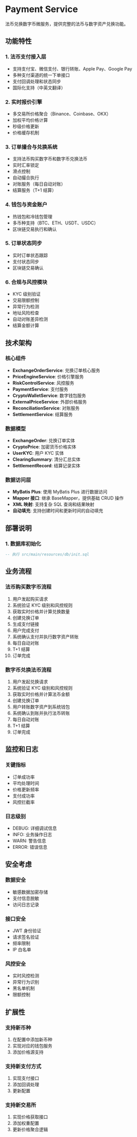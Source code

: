 # Payment Service

法币兑换数字币微服务，提供完整的法币与数字资产兑换功能。

## 功能特性

### 1. 法币支付接入层

- 支持支付宝、微信支付、银行转账、Apple Pay、Google Pay
- 多种支付渠道的统一下单接口
- 支付回调处理和状态同步
- 国际化支持（中英文翻译）

### 2. 实时报价引擎

- 多交易所价格聚合（Binance、Coinbase、OKX）
- 加权平均价格计算
- 秒级价格更新
- 价格缓存机制

### 3. 订单撮合与兑换系统

- 支持法币购买数字币和数字币兑换法币
- 实时汇率锁定
- 滑点控制
- 自动撮合执行
- 对账服务（每日自动对账）
- 结算服务（T+1 结算）

### 4. 钱包与资金账户

- 热钱包和冷钱包管理
- 多币种支持（BTC、ETH、USDT、USDC）
- 区块链交易执行和确认

### 5. 订单状态同步

- 实时订单状态跟踪
- 支付状态同步
- 区块链交易确认

### 6. 合规与风控模块

- KYC 级别验证
- 交易限额控制
- 异常行为检测
- 地址风险检查
- 自动对账差异检测
- 结算金额计算

## 技术架构

### 核心组件

- **ExchangeOrderService**: 兑换订单核心服务
- **PriceEngineService**: 价格引擎服务
- **RiskControlService**: 风控服务
- **PaymentService**: 支付服务
- **CryptoWalletService**: 数字钱包服务
- **ExternalPriceService**: 外部价格服务
- **ReconciliationService**: 对账服务
- **SettlementService**: 结算服务

### 数据模型

- **ExchangeOrder**: 兑换订单实体
- **CryptoPrice**: 加密货币价格实体
- **UserKYC**: 用户 KYC 实体
- **ClearingSummary**: 清分汇总实体
- **SettlementRecord**: 结算记录实体

### 数据访问层

- **MyBatis Plus**: 使用 MyBatis Plus 进行数据访问
- **Mapper 接口**: 继承 BaseMapper，提供基础 CRUD 操作
- **XML 映射**: 支持复杂 SQL 查询和结果映射
- **自动填充**: 支持创建时间和更新时间的自动填充

## 部署说明

### 1. 数据库初始化

```sql
-- 执行 src/main/resources/db/init.sql
```

## 业务流程

### 法币购买数字币流程

1. 用户发起购买请求
2. 系统验证 KYC 级别和风控规则
3. 获取实时价格并计算兑换数量
4. 创建兑换订单
5. 生成支付链接
6. 用户完成支付
7. 系统确认支付并执行数字资产转账
8. 每日自动对账
9. T+1 结算
10. 订单完成

### 数字币兑换法币流程

1. 用户发起兑换请求
2. 系统验证 KYC 级别和风控规则
3. 获取实时价格并计算法币金额
4. 创建兑换订单
5. 用户转账数字资产到系统钱包
6. 系统确认到账并执行法币转账
7. 每日自动对账
8. T+1 结算
9. 订单完成

## 监控和日志

### 关键指标

- 订单成功率
- 平均处理时间
- 价格更新频率
- 支付成功率
- 风控拦截率

### 日志级别

- DEBUG: 详细调试信息
- INFO: 业务操作日志
- WARN: 警告信息
- ERROR: 错误信息

## 安全考虑

### 数据安全

- 敏感数据加密存储
- 支付信息脱敏
- 访问日志记录

### 接口安全

- JWT 身份验证
- 请求签名验证
- 频率限制
- IP 白名单

### 风控安全

- 实时风控检测
- 异常行为识别
- 黑名单机制
- 限额控制

## 扩展性

### 支持新币种

1. 在配置中添加新币种
2. 实现对应的钱包服务
3. 添加价格源支持

### 支持新支付方式

1. 实现支付接口
2. 添加回调处理
3. 更新配置

### 支持新交易所

1. 实现价格获取接口
2. 添加权重配置
3. 更新价格聚合逻辑
